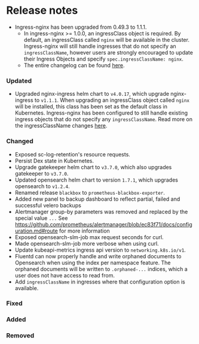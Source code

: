 # Release notes
- Ingress-nginx has been upgraded from 0.49.3 to 1.1.1.
    - In ingress-nginx >= 1.0.0, an ingressClass object is required.
        By default, an ingressClass called `nginx` will be available in the cluster.
        Ingress-nginx will still handle ingresses that do not specify an `ingressClassName`, however users are strongly encouraged to update their Ingress Objects and specify `spec.ingressClassName: nginx`.
    - The entire changelog can be found [here](https://github.com/kubernetes/ingress-nginx/blob/main/Changelog.md).

### Updated
 - Upgraded nginx-ingress helm chart to `v4.0.17`, which upgrade nginx-ingress to `v1.1.1`.
    When upgrading an ingressClass object called `nginx` will be installed, this class has been set as the default class in Kubernetes.
    Ingress-nginx has been configured to still handle existing ingress objects that do not specify any `ingressClassName`.
    Read more on the ingressClassName changes [here](https://kubernetes.github.io/ingress-nginx/#what-is-ingressclassname-field).

### Changed

 - Exposed sc-log-retention's resource requests.
 - Persist Dex state in Kubernetes.
 - Upgrade gatekeeper helm chart to `v3.7.0`, which also upgrades gatekeeper to `v3.7.0`.
 - Updated opensearch helm chart to version `1.7.1`, which upgrades opensearch  to `v1.2.4`.
 - Renamed release `blackbox` to `prometheus-blackbox-exporter`.
 - Added new panel to backup dashboard to reflect partial, failed and successful velero backups
 - Alertmanager group-by parameters was removed and replaced by the special value `...`
     See https://github.com/prometheus/alertmanager/blob/ec83f71/docs/configuration.md#route for more information
 - Exposed opensearch-slm-job max request seconds for curl.
 - Made opensearch-slm-job more verbose when using curl.
 - Update kubeapi-metrics ingress api version to `networking.k8s.io/v1`.
 - Fluentd can now properly handle and write orphaned documents to Opensearch when using the index per namespace feature.
  The orphaned documents will be written to `.orphaned-...` indices, which a user does not have access to read from.
 - Add `ingressClassName` in ingresses where that configuration option is available.

### Fixed

### Added

### Removed

